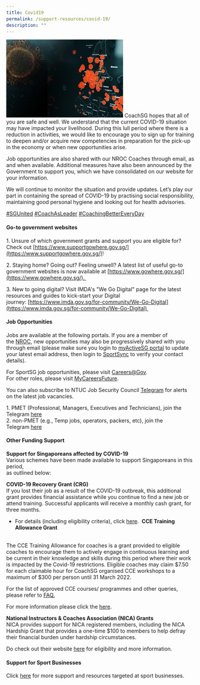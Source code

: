```yaml
---
title: Covid19
permalink: /support-resources/covid-19/
description: ""
---
```


![](/images/Support/Covid%2019/covid19-support.jpeg)
CoachSG hopes that all of you are safe and well. We understand that the current COVID-19 situation may have impacted your livelihood. During this lull period where there is a reduction in activities, we would like to encourage you to sign up for training to deepen and/or acquire new competencies in preparation for the pick-up in the economy or when new opportunities arise.

Job opportunities are also shared with our NROC Coaches through email, as and when available. Additional measures have also been announced by the Government to support you, which we have consolidated on our website for your information.

We will continue to monitor the situation and provide updates. Let’s play our part in containing the spread of COVID-19 by practising social responsibility, maintaining good personal hygiene and looking out for health advisories.

[#SGUnited](https://www.facebook.com/hashtag/sgunited?__cft__[0]=AZUgWMGvqHumq8Ca3p12gtN7KBlm9toeDoF_8EV_oY_E8iAGCrxReZ52Gp7ItlCKvHl8_bSu6UwLEMMukrR0XX8H_QPLR44BjE9CvLbFXM2y8S4qK2E-iR_6yS-ThTf8Yy6WZAr5I1rOWRepFngd2T_C7yOr55C6135Q4EEXdVypAg&__tn__=*NK-R) [#CoachAsLeader](https://www.facebook.com/hashtag/coachasleader?__cft__[0]=AZUgWMGvqHumq8Ca3p12gtN7KBlm9toeDoF_8EV_oY_E8iAGCrxReZ52Gp7ItlCKvHl8_bSu6UwLEMMukrR0XX8H_QPLR44BjE9CvLbFXM2y8S4qK2E-iR_6yS-ThTf8Yy6WZAr5I1rOWRepFngd2T_C7yOr55C6135Q4EEXdVypAg&__tn__=*NK-R) [#CoachingBetterEveryDay](https://www.facebook.com/hashtag/coachingbettereveryday?__cft__[0]=AZUgWMGvqHumq8Ca3p12gtN7KBlm9toeDoF_8EV_oY_E8iAGCrxReZ52Gp7ItlCKvHl8_bSu6UwLEMMukrR0XX8H_QPLR44BjE9CvLbFXM2y8S4qK2E-iR_6yS-ThTf8Yy6WZAr5I1rOWRepFngd2T_C7yOr55C6135Q4EEXdVypAg&__tn__=*NK-R)

#### **Go-to government websites**
1\. Unsure of which government grants and support you are eligible for? Check out [https://www.supportgowhere.gov.sg/](https://www.supportgowhere.gov.sg/)!

2\. Staying home? Going out? Feeling unwell? A latest list of useful go-to government websites is now available at [https://www.gowhere.gov.sg/](https://www.gowhere.gov.sg/). 

3\. New to going digital? Visit IMDA's "We Go Digital" page for the latest resources and guides to kick-start your Digital journey: [https://www.imda.gov.sg/for-community/We-Go-Digital](https://www.imda.gov.sg/for-community/We-Go-Digital) 

#### **Job Opportunities**
Jobs are available at the following portals. If you are a member of the [NROC](https://www.sportsingapore.gov.sg/athletes-coaches/coaches-corner/national-registry-of-coaches), new opportunities may also be progressively shared with you through email (please make sure you login to [myActiveSG portal](http://members.myactivesg.com/) to update your latest email address, then login to [SportSync](https://www.sportsync.sg/) to verify your contact details).

For SportSG job opportunities, please visit [Careers@Gov](https://www.careers.hrp.gov.sg/sap/bc/ui5_ui5/sap/ZGERCFA004/index.html?search-keyword=Sport%20Singapore).
<br>
For other roles, please visit [MyCareersFuture](https://www.mycareersfuture.gov.sg/).

You can also subscribe to NTUC Job Security Council [Telegram](http://telegram.org/) for alerts on the latest job vacancies.

1\.  PMET (Professional, Managers, Executives and Technicians), join the Telegram [here](http://bit.ly/jsc-ja-pmet)<br>
2\.  non-PMET (e.g., Temp jobs, operators, packers, etc), join the Telegram [here](http://bit.ly/jsc-ja-nonpmet)

#### **Other Funding Support**
**Support for Singaporeans affected by COVID-19**
<br>Various schemes have been made available to support Singaporeans in this period, <br>as outlined below:  

**COVID-19 Recovery Grant (CRG)**
<br>
If you lost their job as a result of the COVID-19 outbreak, this additional grant provides financial assistance while you continue to find a new job or attend training. Successful applicants will receive a monthly cash grant, for three months.
*   For details (including eligibility criteria), click [here](https://www.msf.gov.sg/assistance/Pages/covid19relief.aspx#CSG). 
**CCE Training Allowance Grant**
<br>
The CCE Training Allowance for coaches is a grant provided to eligible coaches to encourage them to actively engage in continuous learning and be current in their knowledge and skills during this period where their work is impacted by the Covid-19 restrictions. Eligible coaches may claim $7.50 for each claimable hour for CoachSG organised CCE workshops to a maximum of $300 per person until 31 March 2022. 

For the list of approved CCE courses/ programmes and other queries, please refer to [FAQ.](https://circle.myactivesg.com/industry/support/sports-resilience-package/continuing-coach-education-training-allowance?filter=faq&hsLang=en)

For more information please click the [here](https://circle.myactivesg.com/industry/support/sports-resilience-package/continuing-coach-education-training-allowance). 

**National Instructors & Coaches Association (NICA) Grants**
<br>
NICA provides support for NICA registered members, including the NICA Hardship Grant that provides a one-time $100 to members to help defray their financial burden under hardship circumstances.

Do check out their website [here](http://www.nica.org.sg/Pages/Benefits.aspx) for eligibility and more information.

#### **Support for Sport Businesses**
Click [here](https://circle.myactivesg.com/support-for-sport-industry) for more support and resources targeted at sport businesses.